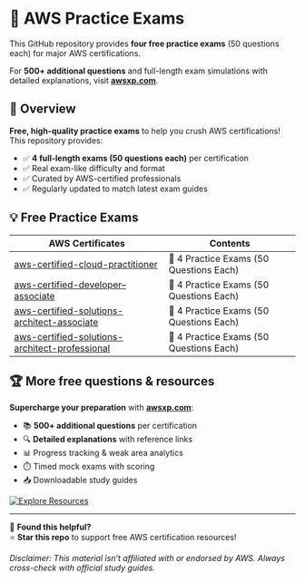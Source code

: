# 🚀 AWS Practice Exams 
This GitHub repository provides **four free practice exams** (50 questions each) for major AWS certifications.

For **500+ additional questions** and full-length exam simulations with detailed explanations, visit **[awsxp.com](https://www.awsxp.com)**.



## 📝 Overview  

**Free, high-quality practice exams** to help you crush AWS certifications! This repository provides:  

- ✅ **4 full-length exams (50 questions each)** per certification  
- ✅ Real exam-like difficulty and format  
- ✅ Curated by AWS-certified professionals  
- ✅ Regularly updated to match latest exam guides  



## 💡 Free Practice Exams

| AWS Certificates                                             | Contents                               |
| ------------------------------------------------------------ | -------------------------------------- |
| [aws-certified-cloud-practitioner](https://github.com/maishucode/aws-practice-exam/tree/main/aws-certified-cloud-practitioner) | 🧪 4 Practice Exams (50 Questions Each) |
| [aws-certified-developer–associate](https://github.com/maishucode/aws-practice-exam/tree/main/aws-certified-developer–associate) | 🧪 4 Practice Exams (50 Questions Each) |
| [aws-certified-solutions-architect-associate](https://github.com/maishucode/aws-practice-exam/tree/main/aws-certified-solutions-architect-associate) | 🧪 4 Practice Exams (50 Questions Each) |
| [aws-certified-solutions-architect-professional](https://github.com/maishucode/aws-practice-exam/tree/main/aws-certified-solutions-architect-professional) | 🧪 4 Practice Exams (50 Questions Each) |



## 🏆 More free questions & resources  

**Supercharge your preparation** with **[awsxp.com](https://www.awsxp.com)**:  

- 📚 **500+ additional questions** per certification  
- 🔍 **Detailed explanations** with reference links  
- 📊 Progress tracking & weak area analytics  
- ⏱️ Timed mock exams with scoring  
- 📥 Downloadable study guides  

[![Explore Resources](https://img.shields.io/badge/🚀_Explore_Free_Resources-%2300ADD8?style=for-the-badge)](https://awsxp.com)  

---



📢 **Found this helpful?**  
⭐ **Star this repo** to support free AWS certification resources!  

*Disclaimer: This material isn’t affiliated with or endorsed by AWS. Always cross-check with official study guides.*